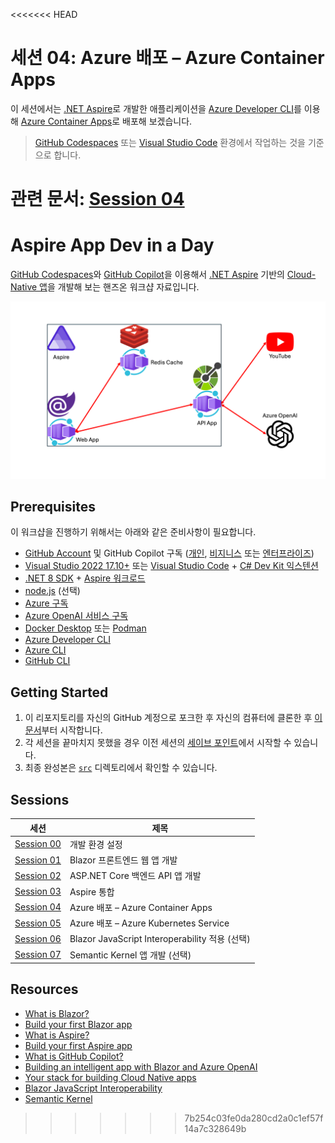 <<<<<<< HEAD
# 세션 04: Azure 배포 &ndash; Azure Container Apps

이 세션에서는 [.NET Aspire](https://learn.microsoft.com/ko-kr/dotnet/aspire/get-started/aspire-overview?WT.mc_id=dotnet-121695-juyoo)로 개발한 애플리케이션을 [Azure Developer CLI](https://learn.microsoft.com/ko-kr/azure/developer/azure-developer-cli/overview?WT.mc_id=dotnet-121695-juyoo)를 이용해 [Azure Container Apps](https://learn.microsoft.com/ko-kr/azure/container-apps/overview?WT.mc_id=dotnet-121695-juyoo)로 배포해 보겠습니다.

> [GitHub Codespaces](https://docs.github.com/ko/codespaces/overview) 또는 [Visual Studio Code](https://code.visualstudio.com/?WT.mc_id=dotnet-121695-juyoo) 환경에서 작업하는 것을 기준으로 합니다.

관련 문서: [Session 04](../../docs/04-azure-deployment-aca.md)
=======
# Aspire App Dev in a Day

[GitHub Codespaces](https://docs.github.com/ko/codespaces/overview)와 [GitHub Copilot](https://docs.github.com/ko/copilot/overview-of-github-copilot/about-github-copilot-business)을 이용해서 [.NET Aspire](https://learn.microsoft.com/ko-kr/dotnet/aspire/get-started/aspire-overview?WT.mc_id=dotnet-121695-juyoo) 기반의 [Cloud-Native 앱](https://learn.microsoft.com/ko-kr/dotnet/architecture/cloud-native/?WT.mc_id=dotnet-121695-juyoo)을 개발해 보는 핸즈온 워크샵 자료입니다.

![Overall Architecture](./docs/images/99-architecture.png)

## Prerequisites

이 워크샵을 진행하기 위해서는 아래와 같은 준비사항이 필요합니다.

- [GitHub Account](https://github.com/signup) 및 GitHub Copilot 구독 ([개인](https://docs.github.com/ko/copilot/overview-of-github-copilot/about-github-copilot-individual), [비지니스](https://docs.github.com/ko/copilot/overview-of-github-copilot/about-github-copilot-business) 또는 [엔터프라이즈](https://docs.github.com/ko/copilot/github-copilot-enterprise/overview/about-github-copilot-enterprise))
- [Visual Studio 2022 17.10+](https://visualstudio.microsoft.com/?WT.mc_id=dotnet-121695-juyoo) 또는 [Visual Studio Code](https://code.visualstudio.com/?WT.mc_id=dotnet-121695-juyoo) + [C# Dev Kit 익스텐션](https://marketplace.visualstudio.com/items?itemName=ms-dotnettools.csdevkit&WT.mc_id=dotnet-121695-juyoo)
- [.NET 8 SDK](https://dotnet.microsoft.com/ko-kr/download/dotnet/8.0?WT.mc_id=dotnet-121695-juyoo) + [Aspire 워크로드](https://learn.microsoft.com/ko-kr/dotnet/core/tools/dotnet-workload-install?WT.mc_id=dotnet-121695-juyoo)
- [node.js](https://nodejs.org/en/download) (선택)
- [Azure 구독](https://azure.microsoft.com/ko-kr/free/?WT.mc_id=dotnet-121695-juyoo)
- [Azure OpenAI 서비스 구독](https://aka.ms/aoaiapply)
- [Docker Desktop](https://docs.docker.com/desktop/) 또는 [Podman](https://podman.io/docs/installation)
- [Azure Developer CLI](https://learn.microsoft.com/ko-kr/azure/developer/azure-developer-cli/overview?WT.mc_id=dotnet-121695-juyoo)
- [Azure CLI](https://learn.microsoft.com/ko-kr/cli/azure/what-is-azure-cli?WT.mc_id=dotnet-121695-juyoo)
- [GitHub CLI](https://cli.github.com/)

## Getting Started

1. 이 리포지토리를 자신의 GitHub 계정으로 포크한 후 자신의 컴퓨터에 클론한 후 [이 문서](./docs/00-setup.md)부터 시작합니다.
2. 각 세션을 끝마치지 못했을 경우 이전 세션의 [세이브 포인트](./save-points)에서 시작할 수 있습니다.
3. 최종 완성본은 [`src`](./src) 디렉토리에서 확인할 수 있습니다.

## Sessions

| 세션                                            | 제목                                           |
|-------------------------------------------------|------------------------------------------------|
| [Session 00](./docs/00-setup.md)                | 개발 환경 설정                                 |
| [Session 01](./docs/01-blazor-frontend.md)      | Blazor 프론트엔드 웹 앱 개발                   |
| [Session 02](./docs/02-aspnet-core-backend.md)  | ASP.NET Core 백엔드 API 앱 개발                |
| [Session 03](./docs/03-aspire-integration.md)   | Aspire 통합                                    |
| [Session 04](./docs/04-azure-deployment-aca.md) | Azure 배포 &ndash; Azure Container Apps        |
| [Session 05](./docs/04-azure-deployment-aks.md) | Azure 배포 &ndash; Azure Kubernetes Service    |
| [Session 06](./docs/06-blazor-js-interop.md)    | Blazor JavaScript Interoperability 적용 (선택) |
| [Session 07](./docs/07-semantic-kernel.md)      | Semantic Kernel 앱 개발 (선택)                 |

## Resources

- [What is Blazor?](https://learn.microsoft.com/ko-kr/aspnet/core/blazor?WT.mc_id=dotnet-121695-juyoo)
- [Build your first Blazor app](https://dotnet.microsoft.com/ko-kr/apps/aspnet/web-apps/blazor?WT.mc_id=dotnet-121695-juyoo)
- [What is Aspire?](https://learn.microsoft.com/ko-kr/dotnet/aspire/get-started/aspire-overview?WT.mc_id=dotnet-121695-juyoo)
- [Build your first Aspire app](https://learn.microsoft.com/ko-kr/dotnet/aspire/get-started/quickstart-build-your-first-aspire-app?tabs=dotnet-cli&WT.mc_id=dotnet-121695-juyoo)
- [What is GitHub Copilot?](https://docs.github.com/ko/copilot)
- [Building an intelligent app with Blazor and Azure OpenAI](https://www.youtube.com/watch?v=TH12YSLLe9E&t=8464s)
- [Your stack for building Cloud Native apps](https://www.youtube.com/live/5IjKH-gy2Y0?si=dSMvC7arUeRpqBmz)
- [Blazor JavaScript Interoperability](https://learn.microsoft.com/ko-kr/aspnet/core/blazor/javascript-interoperability/?WT.mc_id=dotnet-121695-juyoo)
- [Semantic Kernel](https://learn.microsoft.com/ko-kr/semantic-kernel/overview/?WT.mc_id=dotnet-121695-juyoo)
>>>>>>> 7b254c03fe0da280cd2a0c1ef57f14a7c328649b
